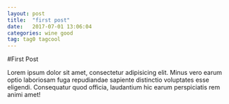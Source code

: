 ```yaml
---
layout: post
title:  "first post"
date:   2017-07-01 13:06:04
categories: wine good
tag: tag0 tagcool
---
```


#First Post

<p>Lorem ipsum dolor sit amet, consectetur adipisicing elit. Minus vero earum optio laboriosam fuga repudiandae sapiente distinctio voluptates esse eligendi. Consequatur quod officia, laudantium hic earum perspiciatis rem animi amet!</p>
